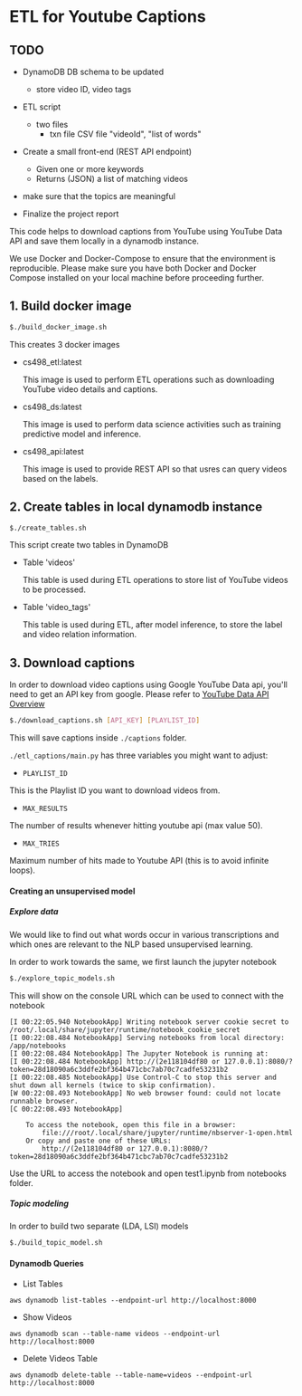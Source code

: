 # ETL for Youtube Captions

## TODO

- DynamoDB DB schema to be updated
	- store video ID, video tags

- ETL script
	- two files
		- txn file CSV file
			"videoId", "list of words"

- Create a small front-end (REST API endpoint)
	- Given one or more keywords
	- Returns (JSON) a list of matching videos

- make sure that the topics are meaningful

- Finalize the project report


This code helps to download captions from YouTube using YouTube Data API and save them locally in a dynamodb instance.

We use Docker and Docker-Compose to ensure that the environment is reproducible. Please make sure you have both Docker and Docker Compose installed on your local machine before proceeding further.

## 1. Build docker image

```bash
$./build_docker_image.sh
```

This creates 3 docker images

- cs498_etl:latest

  This image is used to perform ETL operations such as downloading YouTube video details and captions.

- cs498_ds:latest

  This image is used to perform data science activities such as training predictive model and inference.

- cs498_api:latest

  This image is used to provide REST API so that usres can query videos based on the labels.

## 2. Create tables in local dynamodb instance

```bash
$./create_tables.sh
```

This script create two tables in DynamoDB

- Table 'videos'

  This table is used during ETL operations to store list of YouTube videos to be processed.

- Table 'video_tags'

  This table is used during ETL, after model inference, to store the label and video relation information.

## 3. Download captions

In order to download video captions using Google YouTube Data api, you'll need to get an API key from google. Please refer to [YouTube Data API Overview](https://developers.google.com/youtube/v3/getting-started)

```bash
$./download_captions.sh [API_KEY] [PLAYLIST_ID]
```

This will save captions inside `./captions` folder.

`./etl_captions/main.py` has three variables you might want to adjust:

- `PLAYLIST_ID`

This is the Playlist ID you want to download videos from.

- `MAX_RESULTS`

The number of results whenever hitting youtube api (max value 50).

- `MAX_TRIES`

Maximum number of hits made to Youtube API (this is to avoid infinite loops).

#### Creating an unsupervised model

##### Explore data

We would like to find out what words occur in various transcriptions and which ones are relevant to the NLP based unsupervised learning.

In order to work towards the same, we first launch the jupyter notebook

```bash
$./explore_topic_models.sh
```

This will show on the console URL which can be used to connect with the notebook

```
[I 00:22:05.940 NotebookApp] Writing notebook server cookie secret to /root/.local/share/jupyter/runtime/notebook_cookie_secret
[I 00:22:08.484 NotebookApp] Serving notebooks from local directory: /app/notebooks
[I 00:22:08.484 NotebookApp] The Jupyter Notebook is running at:
[I 00:22:08.484 NotebookApp] http://(2e118104df80 or 127.0.0.1):8080/?token=28d18090a6c3ddfe2bf364b471cbc7ab70c7cadfe53231b2
[I 00:22:08.485 NotebookApp] Use Control-C to stop this server and shut down all kernels (twice to skip confirmation).
[W 00:22:08.493 NotebookApp] No web browser found: could not locate runnable browser.
[C 00:22:08.493 NotebookApp]

    To access the notebook, open this file in a browser:
        file:///root/.local/share/jupyter/runtime/nbserver-1-open.html
    Or copy and paste one of these URLs:
        http://(2e118104df80 or 127.0.0.1):8080/?token=28d18090a6c3ddfe2bf364b471cbc7ab70c7cadfe53231b2
```

Use the URL to access the notebook and open test1.ipynb from notebooks folder.


##### Topic modeling

In order to build two separate (LDA, LSI) models

```bash
$./build_topic_model.sh
```

#### Dynamodb Queries

- List Tables

`aws dynamodb list-tables --endpoint-url http://localhost:8000`

- Show Videos

`aws dynamodb scan --table-name videos --endpoint-url http://localhost:8000`

- Delete Videos Table

`aws dynamodb delete-table --table-name=videos --endpoint-url http://localhost:8000`
